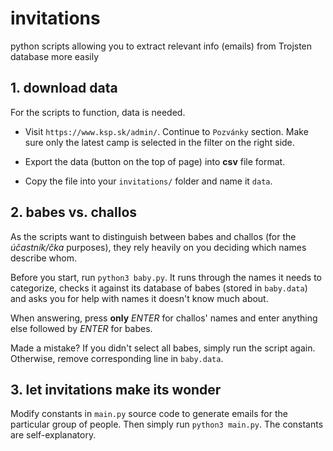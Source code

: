 # invitations
python scripts allowing you to extract relevant info (emails) from Trojsten database more easily

## 1. download data
For the scripts to function, data is needed.

*  Visit `https://www.ksp.sk/admin/`. Continue to `Pozvánky` section. Make sure
only the latest camp is selected in the filter on the right side.

* Export the data (button on the top of page) into **csv** file format.

* Copy the file into your `invitations/` folder and name it `data`.

## 2. babes vs. challos
As the scripts want to distinguish between babes and challos (for the *účastník/čka*
purposes), they rely heavily on you deciding which names describe whom.

Before you start, run `python3 baby.py`. It runs through the names it needs to
categorize, checks it against its database of babes (stored in `baby.data`)
and asks you for help with names it doesn't know much about.

When answering, press **only** *ENTER* for challos' names and enter anything
else followed by *ENTER* for babes.

Made a mistake? If you didn't select all babes, simply run the script again.
Otherwise, remove corresponding line in `baby.data`.

## 3. let invitations make its wonder

Modify constants in `main.py` source code to generate emails for
the particular group of people. Then simply run `python3 main.py`. The
constants are self-explanatory.
